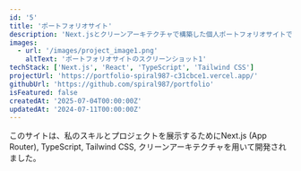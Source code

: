 ```yaml
---
id: '5'
title: 'ポートフォリオサイト'
description: 'Next.jsとクリーンアーキテクチャで構築した個人ポートフォリオサイトです。'
images:
  - url: '/images/project_image1.png'
    altText: 'ポートフォリオサイトのスクリーンショット1'
techStack: ['Next.js', 'React', 'TypeScript', 'Tailwind CSS']
projectUrl: 'https://portfolio-spiral987-c31cbce1.vercel.app/'
githubUrl: 'https://github.com/spiral987/portfolio'
isFeatured: false
createdAt: '2025-07-04T00:00:00Z'
updatedAt: '2024-07-11T00:00:00Z'
---
```


このサイトは、私のスキルとプロジェクトを展示するためにNext.js (App Router), TypeScript, Tailwind CSS, クリーンアーキテクチャを用いて開発されました。